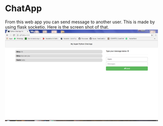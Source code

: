 # ChatApp
From this web app you can send message to another user. This is made by using flask socketio.
Here is the screen shot of that.
![ScreenShot](https://github.com/minukumari/ChatApp/blob/master/chatapp.PNG)
